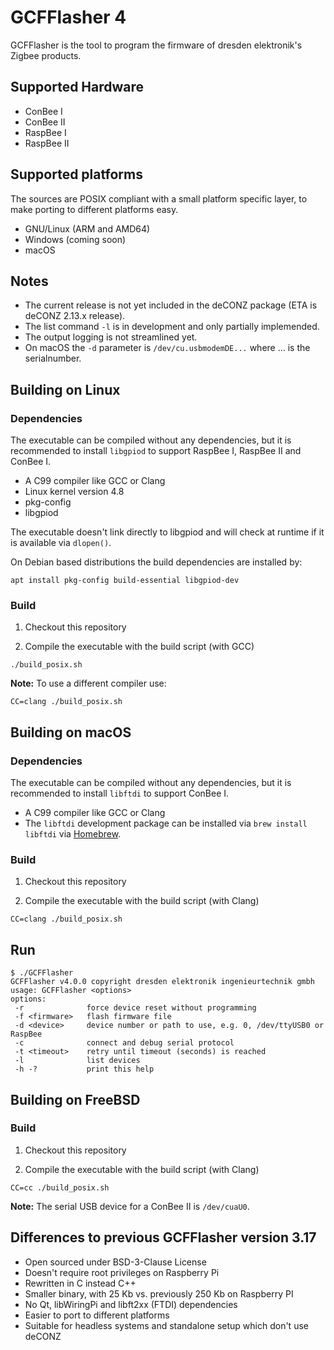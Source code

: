 # GCFFlasher 4

GCFFlasher is the tool to program the firmware of dresden elektronik's Zigbee products.

## Supported Hardware

* ConBee I
* ConBee II
* RaspBee I
* RaspBee II

## Supported platforms

The sources are POSIX compliant with a small platform specific layer, to make porting to different platforms easy.

* GNU/Linux (ARM and AMD64)
* Windows (coming soon)
* macOS

## Notes

* The current release is not yet included in the deCONZ package (ETA is deCONZ 2.13.x release).
* The list command `-l` is in development and only partially implemended.
* The output logging is not streamlined yet.
* On macOS the `-d` parameter is `/dev/cu.usbmodemDE...` where ... is the serialnumber.

## Building on Linux

### Dependencies

The executable can be compiled without any dependencies, but it is recommended to install `libgpiod` to support RaspBee I, RaspBee II and ConBee I.

* A C99 compiler like GCC or Clang
* Linux kernel version 4.8
* pkg-config
* libgpiod

The executable doesn't link directly to libgpiod and will check at runtime if it is available via `dlopen()`.

On Debian based distributions the build dependencies are installed by:

```
apt install pkg-config build-essential libgpiod-dev
```

### Build

1. Checkout this repository

2. Compile the executable with the build script (with GCC)

```
./build_posix.sh
```

**Note:** To use a different compiler use:

```
CC=clang ./build_posix.sh
```

## Building on macOS

### Dependencies

The executable can be compiled without any dependencies, but it is recommended to install `libftdi` to support ConBee I.

* A C99 compiler like GCC or Clang
* The `libftdi` development package can be installed via `brew install libftdi` via [Homebrew](https://brew.sh). 

### Build

1. Checkout this repository

2. Compile the executable with the build script (with Clang)

```
CC=clang ./build_posix.sh
```

## Run

```
$ ./GCFFlasher
GCFFlasher v4.0.0 copyright dresden elektronik ingenieurtechnik gmbh
usage: GCFFlasher <options>
options:
 -r              force device reset without programming
 -f <firmware>   flash firmware file
 -d <device>     device number or path to use, e.g. 0, /dev/ttyUSB0 or RaspBee
 -c              connect and debug serial protocol
 -t <timeout>    retry until timeout (seconds) is reached
 -l              list devices
 -h -?           print this help
```

## Building on FreeBSD

### Build

1. Checkout this repository

2. Compile the executable with the build script (with Clang)

```
CC=cc ./build_posix.sh
```

**Note:** The serial USB device for a ConBee II is `/dev/cuaU0`.


## Differences to previous GCFFlasher version 3.17

* Open sourced under BSD-3-Clause License
* Doesn't require root privileges on Raspberry Pi
* Rewritten in C instead C++
* Smaller binary, with 25 Kb vs. previously 250 Kb on Raspberry PI
* No Qt, libWiringPi and libft2xx (FTDI) dependencies
* Easier to port to different platforms
* Suitable for headless systems and standalone setup which don't use deCONZ
